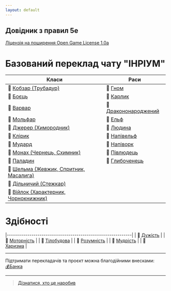 ```yaml
---
layout: default
---
```



## Довідник з правил 5e
 [Ліцензія на поширення Open Game License  1.0a ](./license.html) 


# Базований переклад чату "ІНРІУМ"

| Класи                                                               | Раси                                                |
|---------------------------------------------------------------------|-----------------------------------------------------|
| 🎲 [Кобзар (Трубадур)](./docs/character/classes/bard.html)          | 🎲 [Гном](./docs/character/races/gnome.html)                 | 
| 🎲 [Боєць](./docs/character/classes/fighter.html)                   | 🎲 [Карлик](./docs/character/races/dwarf.html)               | 
| 🎲 [Варвар](./docs/character/classes/barbarian.html)                | 🎲 [Дракононароджений](./docs/character/races/dragonborn.html)|
| 🎲 [Мольфар](./docs/character/classes/druid.html)                   | 🎲 [Ельф](./docs/character/races/elf.html)                  | 
| 🎲 [Джерер (Химородник)](./docs/character/classes/sorcerer.html)    | 🎲 [Людина](./docs/character/races/human.html)              | 
| 🎲 [Клірик](./docs/character/classes/cleric.html)                   | 🎲 [Напівельф](./docs/character/races/half-elf.html)        |
| 🎲 [Мудард](./docs/character/classes/wizard.html)                   | 🎲 [Напіворк](./docs/character/races/half-orc.html)         |
| 🎲 [Монах (Чернець, Схимник)](./docs/character/classes/monk.html)   | 🎲 [Півлюдець](./docs/character/races/halfling.html)        |
| 🎲 [Паладин](./docs/character/classes/paladin.html)                 | 🎲 [Глибоченець](./docs/character/races/tiefling.html)      |
| 🎲 [Шельма (Жевжик, Спритник, Масалига)](./docs/character/classes/rogue.html) |                                                   |
| 🎲 [Дільничий (Стежкар)](./docs/character/classes/ranger.html)                |                                                             |
| 🎲 [Війлок (Характерник, Чорнокнижник)](./docs/character/classes/warlock.html)   |                                                |

# Здібності

|-------------------------------------------------------------|
| 🎲 [Дужість](./docs/rules/abilities/strength.html)          |
| 🎲 [Моторність](./docs/rules/abilities/dexterity.html)      |
| 🎲 [Тілобудова](./docs/rules/abilities/constitution.html)   | 
| 🎲 [Розумність](./docs/rules/abilities/intelligence.html)   |
| 🎲 [Мудрість](./docs/rules/abilities/wisdom.html)           |
| 🎲 [Харизма](./docs/rules/abilities/charisma.html)          |


- - -
Підтримати перекладачів та проєкт можна благодійними внесками:  
[💰Банка](https://send.monobank.ua/jar/Z4PzGDzMb)  
- - -

> [Дізнатися, хто це наробив](./credits.html)  
